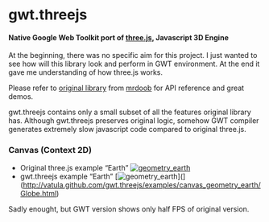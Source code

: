 ﻿gwt.threejs
===========
#### Native Google Web Toolkit port of [three.js](https://github.com/mrdoob/three.js), Javascript 3D Engine ####
At the beginning, there was no specific aim for this project. I just wanted to see how will this library look and perform in GWT environment. At the end it gave me understanding of how three.js works.

Please refer to [original library](https://github.com/mrdoob/three.js) from [mrdoob](https://github.com/mrdoob) for API reference and great demos.

gwt.threejs contains only a small subset of all the features original library has.
Although gwt.threejs preserves original logic, somehow GWT compiler generates extremely slow javascript code compared to original three.js.

### Canvas (Context 2D) ###
* Original three.js example “Earth” [![geometry_earth](http://mrdoob.github.com/three.js/assets/examples/07_earth.png)](http://mrdoob.github.com/three.js/examples/canvas_geometry_earth.html)
* gwt.threejs example “Earth” [![geometry_earth](http://vatula.github.com/gwt.threejs/examples/canvas_geometry_earth/07_earth.png)](](http://vatula.github.com/gwt.threejs/examples/canvas_geometry_earth/Globe.html)

Sadly enought, but GWT version shows only half FPS of original version.
